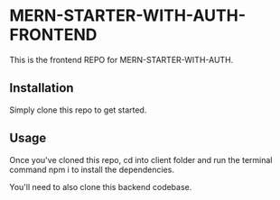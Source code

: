 # MERN-STARTER-WITH-AUTH-FRONTEND

This is the frontend REPO for MERN-STARTER-WITH-AUTH.  

## Installation

Simply clone this repo to get started.

## Usage

Once you've cloned this repo, cd into client folder and run the terminal command npm i to install the dependencies.

You'll need to also clone this backend codebase. 